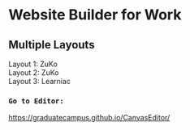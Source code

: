 # Website Builder for Work

## Multiple Layouts

Layout 1: ZuKo<br>
Layout 2: ZuKo<br>
Layout 3: Learniac<br>

### `Go to Editor:`
https://graduatecampus.github.io/CanvasEditor/
